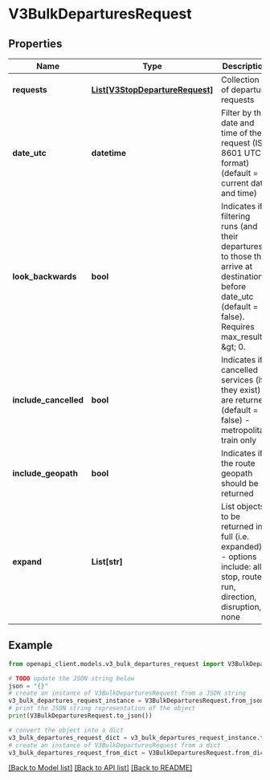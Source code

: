 # V3BulkDeparturesRequest


## Properties

Name | Type | Description | Notes
------------ | ------------- | ------------- | -------------
**requests** | [**List[V3StopDepartureRequest]**](V3StopDepartureRequest.md) | Collection of departure requests | 
**date_utc** | **datetime** | Filter by the date and time of the request (ISO 8601 UTC format) (default &#x3D; current date and time) | [optional] 
**look_backwards** | **bool** | Indicates if filtering runs (and their departures) to those that arrive at destination before date_utc (default &#x3D; false). Requires max_results &amp;gt; 0. | [optional] 
**include_cancelled** | **bool** | Indicates if cancelled services (if they exist) are returned (default &#x3D; false) - metropolitan train only | [optional] 
**include_geopath** | **bool** | Indicates if the route geopath should be returned | [optional] 
**expand** | **List[str]** | List objects to be returned in full (i.e. expanded) - options include: all, stop, route, run, direction, disruption, none | [optional] 

## Example

```python
from openapi_client.models.v3_bulk_departures_request import V3BulkDeparturesRequest

# TODO update the JSON string below
json = "{}"
# create an instance of V3BulkDeparturesRequest from a JSON string
v3_bulk_departures_request_instance = V3BulkDeparturesRequest.from_json(json)
# print the JSON string representation of the object
print(V3BulkDeparturesRequest.to_json())

# convert the object into a dict
v3_bulk_departures_request_dict = v3_bulk_departures_request_instance.to_dict()
# create an instance of V3BulkDeparturesRequest from a dict
v3_bulk_departures_request_from_dict = V3BulkDeparturesRequest.from_dict(v3_bulk_departures_request_dict)
```
[[Back to Model list]](../README.md#documentation-for-models) [[Back to API list]](../README.md#documentation-for-api-endpoints) [[Back to README]](../README.md)


